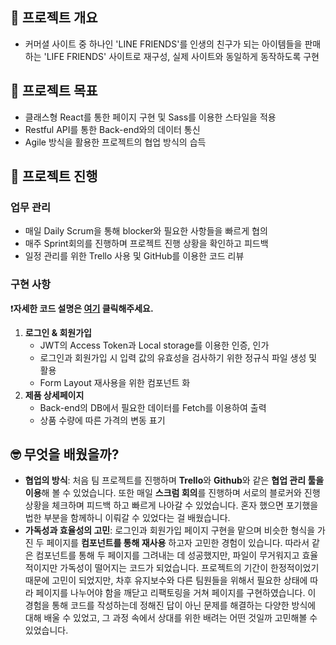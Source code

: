 ## 🧐 프로젝트 개요

- 커머셜 사이트 중 하나인 'LINE FRIENDS'를 인생의 친구가 되는 아이템들을 판매하는 'LIFE FRIENDS' 사이트로 재구성, 실제 사이트와 동일하게 동작하도록 구현

## 🎯 프로젝트 목표

- 클래스형 React를 통한 페이지 구현 및 Sass를 이용한 스타일을 적용
- Restful API를 통한 Back-end와의 데이터 통신
- Agile 방식을 활용한 프로젝트의 협업 방식의 습득

## 🎉 프로젝트 진행

### 업무 관리

- 매일 Daily Scrum을 통해 blocker와 필요한 사항들을 빠르게 협의
- 매주 Sprint회의를 진행하며 프로젝트 진행 상황을 확인하고 피드백
- 일정 관리를 위한 Trello 사용 및 GitHub를 이용한 코드 리뷰

### 구현 사항

❗**자세한 코드 설명은 [여기](https://velog.io/@sgr2134/1%EC%B0%A8-%ED%94%84%EB%A1%9C%EC%A0%9D%ED%8A%B8-%ED%9A%8C%EA%B3%A0%EB%A1%9D-Life-Friends-2%ED%8E%B8) 클릭해주세요.**

1. **로그인 & 회원가입**
    - JWT의 Access Token과 Local storage를 이용한 인증, 인가
    - 로그인과 회원가입 시 입력 값의 유효성을 검사하기 위한 정규식 파일 생성 및 활용
    - Form Layout 재사용을 위한 컴포넌트 화
2. **제품 상세페이지**
    - Back-end의 DB에서 필요한 데이터를 Fetch를 이용하여 출력
    - 상품 수량에 따른 가격의 변동 표기

## 🤓 무엇을 배웠을까?

- **협업의 방식**: 처음 팀 프로젝트를 진행하며 **Trello**와 **Github**와 같은 **협업 관리 툴을 이용**해 볼 수 있었습니다. 또한 매일 **스크럼 회의**를 진행하며 서로의 블로커와 진행 상황을 체크하며 피드백 하고 빠르게 나아갈 수 있었습니다. 혼자 했으면 포기했을 법한 부분을 함께하니 이뤄갈 수 있었다는 걸 배웠습니다.
- **가독성과 효율성의 고민**: 로그인과 회원가입 페이지 구현을 맡으며 비슷한 형식을 가진 두 페이지를 **컴포넌트를 통해 재사용** 하고자 고민한 경험이 있습니다. 따라서 같은 컴포넌트를 통해 두 페이지를 그려내는 데 성공했지만, 파일이 무거워지고 효율적이지만 가독성이 떨어지는 코드가 되었습니다. 프로젝트의 기간이 한정적이었기 때문에 고민이 되었지만, 차후 유지보수와 다른 팀원들을 위해서 필요한 상태에 따라 페이지를 나누어야 함을 깨닫고 리팩토링을 거쳐 페이지를 구현하였습니다. 이 경험을 통해 코드를 작성하는데 정해진 답이 아닌 문제를 해결하는 다양한 방식에 대해 배울 수 있었고, 그 과정 속에서 상대를 위한 배려는 어떤 것일까 고민해볼 수 있었습니다.
